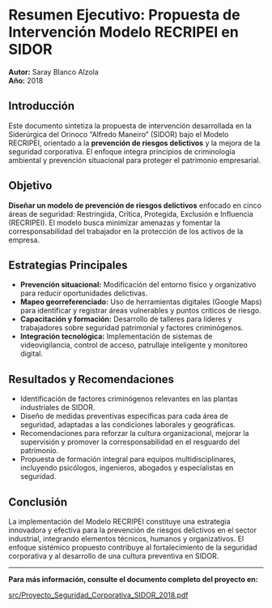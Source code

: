 # Resumen Ejecutivo: Propuesta de Intervención Modelo RECRIPEI en SIDOR

**Autor:** Saray Blanco Alzola  
**Año:** 2018

## Introducción

Este documento sintetiza la propuesta de intervención desarrollada en la Siderúrgica del Orinoco “Alfredo Maneiro” (SIDOR) bajo el Modelo RECRIPEI, orientado a la **prevención de riesgos delictivos** y la mejora de la seguridad corporativa. El enfoque integra principios de criminología ambiental y prevención situacional para proteger el patrimonio empresarial.

## Objetivo

**Diseñar un modelo de prevención de riesgos delictivos** enfocado en cinco áreas de seguridad: Restringida, Crítica, Protegida, Exclusión e Influencia (RECRIPEI). El modelo busca minimizar amenazas y fomentar la corresponsabilidad del trabajador en la protección de los activos de la empresa.

## Estrategias Principales

- **Prevención situacional:** Modificación del entorno físico y organizativo para reducir oportunidades delictivas.
- **Mapeo georreferenciado:** Uso de herramientas digitales (Google Maps) para identificar y registrar áreas vulnerables y puntos críticos de riesgo.
- **Capacitación y formación:** Desarrollo de talleres para líderes y trabajadores sobre seguridad patrimonial y factores criminógenos.
- **Integración tecnológica:** Implementación de sistemas de videovigilancia, control de acceso, patrullaje inteligente y monitoreo digital.

## Resultados y Recomendaciones

- Identificación de factores criminógenos relevantes en las plantas industriales de SIDOR.
- Diseño de medidas preventivas específicas para cada área de seguridad, adaptadas a las condiciones laborales y geográficas.
- Recomendaciones para reforzar la cultura organizacional, mejorar la supervisión y promover la corresponsabilidad en el resguardo del patrimonio.
- Propuesta de formación integral para equipos multidisciplinares, incluyendo psicólogos, ingenieros, abogados y especialistas en seguridad.

## Conclusión

La implementación del Modelo RECRIPEI constituye una estrategia innovadora y efectiva para la prevención de riesgos delictivos en el sector industrial, integrando elementos técnicos, humanos y organizativos. El enfoque sistémico propuesto contribuye al fortalecimiento de la seguridad corporativa y al desarrollo de una cultura preventiva en SIDOR.

---

**Para más información, consulte el documento completo del proyecto en:**  

[src/Proyecto_Seguridad_Corporativa_SIDOR_2018.pdf](src/Proyecto_Seguridad_Corporativa_SIDOR_2018.pdf)
